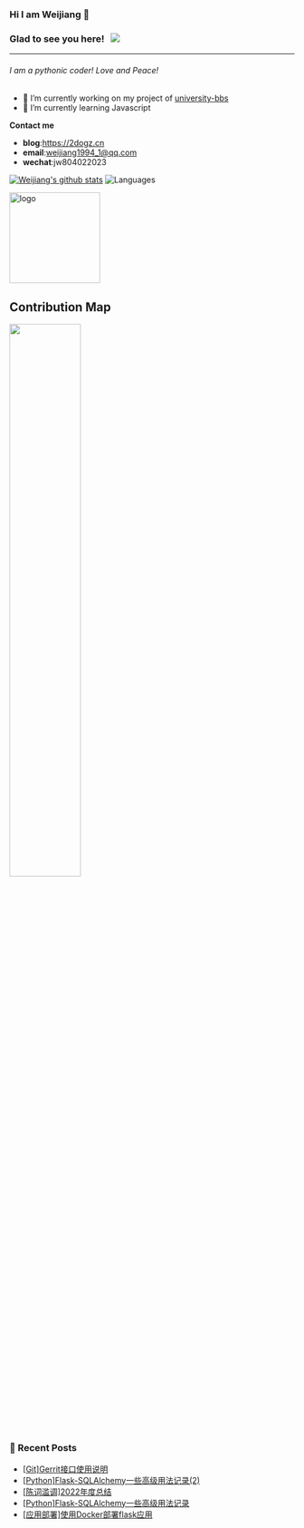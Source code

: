 ### Hi I am Weijiang 👋 
### Glad to see you here! &nbsp; ![](https://visitor-badge.glitch.me/badge?page_id=weijiang1994.weijiang1994&style=flat-square&color=0088cc)
---
###### I am a pythonic coder! Love and Peace!
- 🔭 I’m currently working on my project of [university-bbs](https://github.com/weijiang1994/university-bbs)
- 🌱 I’m currently learning Javascript

**Contact me**
- **blog**:https://2dogz.cn
- **email**:weijiang1994_1@qq.com
- **wechat**:jw804022023

[![Weijiang's github stats](https://github-readme-stats.vercel.app/api?username=weijiang1994&show_icons=true&theme=dark&hide_border=true)](https://github.com/weijiang1994/github-readme-stats)
![Languages](https://github-readme-stats.vercel.app/api/top-langs/?username=weijiang1994&&show_icons=true&hide_border=true&theme=dark&layout=compact&langs_count=8&exclude_repo=wxGo)
<!--
**weijiang1994/weijiang1994** is a ✨ _special_ ✨ repository because its `README.md` (this file) appears on your GitHub profile.

Here are some ideas to get you started:

- 🔭 I’m currently working on ...
- 🌱 I’m currently learning ...
- 👯 I’m looking to collaborate on ...
- 🤔 I’m looking for help with ...
- 💬 Ask me about ...
- 📫 How to reach me: ...
- 😄 Pronouns: ...
- ⚡ Fun fact: ...
-->

<img src="https://github-profile-trophy.vercel.app/?username=weijiang1994&theme=dark&column=7&margin-w=10" alt="logo" height="160" align="center" />

## Contribution Map

<a href="https://github.com/weijiang1994">
  <img src="https://contribution.catsjuice.com/_/weijiang1994?chart=3dbar&gap=0.6&scale=2&gradient=true&flatten=0&animation=wave&animation_duration=1&animation_delay=0.05&animation_amplitude=20&animation_frequency=0.5&animation_wave_center=10_0&format=svg&weeks=30&theme=cyan&colors=583EBB,626DF7,469EF9,22C2E0,51D5AC,BDD353,FED152,FBFC27" width="50%" />
</a>

### 📝 Recent Posts
<!-- BLOG-POST-LIST:START -->
- [[Git]Gerrit接口使用说明](https://2dogz.cn/blog/article/60/)
- [[Python]Flask-SQLAlchemy一些高级用法记录&lpar;2&rpar;](https://2dogz.cn/blog/article/59/)
- [[陈词滥调]2022年度总结](https://2dogz.cn/blog/article/58/)
- [[Python]Flask-SQLAlchemy一些高级用法记录](https://2dogz.cn/blog/article/57/)
- [[应用部署]使用Docker部署flask应用](https://2dogz.cn/blog/article/56/)
<!-- BLOG-POST-LIST:END -->
